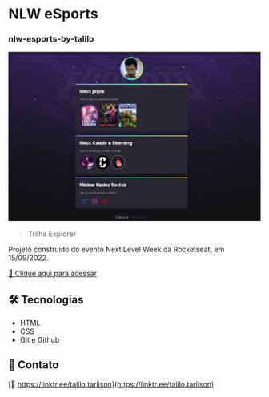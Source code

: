 
# NLW eSports
### nlw-esports-by-talilo
![preview](./github/prevew.png)

> Trilha Explorer

Projeto construído do evento Next Level Week da Rocketseat, em 15/09/2022.

[🔗 Clique aqui para acessar](https://talilotarlison.github.io/nlw-esports-explorer/)


## 🛠 Tecnologias

- HTML
- CSS
- Git e Github

## 💛 Contato

[🔗 https://linktr.ee/talilo.tarlison](https://linktr.ee/talilo.tarlison)
